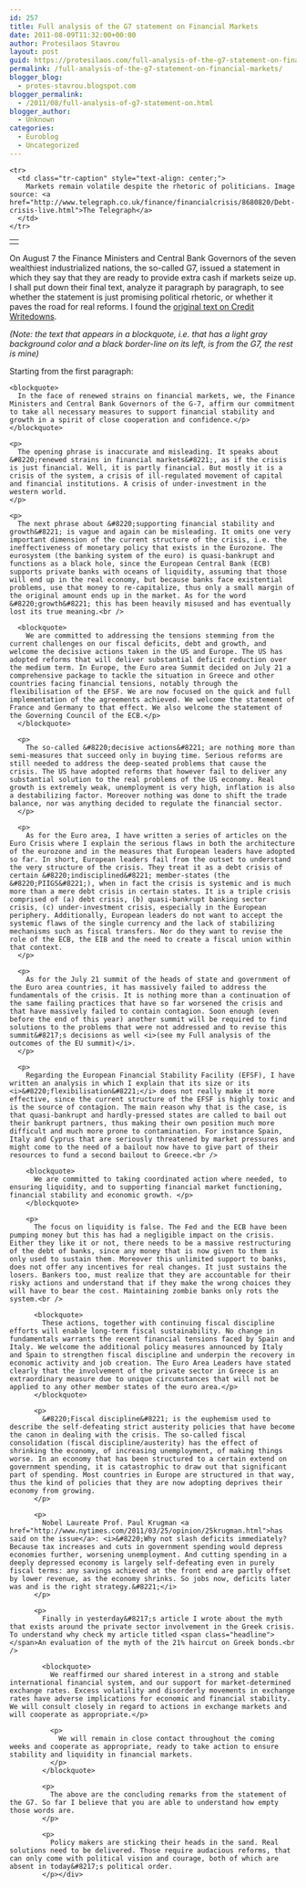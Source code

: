 ```yaml
---
id: 257
title: Full analysis of the G7 statement on Financial Markets
date: 2011-08-09T11:32:00+00:00
author: Protesilaos Stavrou
layout: post
guid: https://protesilaos.com/full-analysis-of-the-g7-statement-on-financial-markets/
permalink: /full-analysis-of-the-g7-statement-on-financial-markets/
blogger_blog:
  - protes-stavrou.blogspot.com
blogger_permalink:
  - /2011/08/full-analysis-of-g7-statement-on.html
blogger_author:
  - Unknown
categories:
  - Euroblog
  - Uncategorized
---
```

<div dir="ltr" style="text-align: left;" trbidi="on">
  <table align="center" cellpadding="0" cellspacing="0" class="tr-caption-container" style="margin-left: auto; margin-right: auto; text-align: center;">
    <tr>
      <td style="text-align: center;">
      </td>
    </tr>
    
    <tr>
      <td class="tr-caption" style="text-align: center;">
        Markets remain volatile despite the rhetoric of politicians. Image source: <a href="http://www.telegraph.co.uk/finance/financialcrisis/8680820/Debt-crisis-live.html">The Telegraph</a>
      </td>
    </tr>
  </table>
  
  <p>
    On August 7 the Finance Ministers and Central Bank Governors of the seven wealthiest industrialized nations, the so-called G7, issued a statement in which they say that they are ready to provide extra cash if markets seize up. I shall put down their final text, analyze it paragraph by paragraph, to see whether the statement is just promising political rhetoric, or whether it paves the road for real reforms. I found the <a href="http://www.creditwritedowns.com/2011/08/g7-statement-panic-of-2011.html">original text on Credit Writedowns</a>. <i>&nbsp;</i>
  </p>
  
  <p>
    <i>(Note: the text that appears in a blockquote, i.e. that has a light gray background color and a black border-line on its left, is from the G7, the rest is mine)&nbsp;</i>
  </p>
  
  <p>
    Starting from the first paragraph:<br /> 
    
    <blockquote>
      In the face of renewed strains on financial markets, we, the Finance Ministers and Central Bank Governors of the G-7, affirm our commitment to take all necessary measures to support financial stability and growth in a spirit of close cooperation and confidence.</p>
    </blockquote>
    
    <p>
      The opening phrase is inaccurate and misleading. It speaks about &#8220;renewed strains in financial markets&#8221;, as if the crisis is just financial. Well, it is partly financial. But mostly it is a crisis of the system, a crisis of ill-regulated movement of capital and financial institutions. A crisis of under-investment in the western world.
    </p>
    
    <p>
      The next phrase about &#8220;supporting financial stability and growth&#8221; is vague and again can be misleading. It omits one very important dimension of the current structure of the crisis, i.e. the ineffectiveness of monetary policy that exists in the Eurozone. The eurosystem (the banking system of the euro) is quasi-bankrupt and functions as a black hole, since the European Central Bank (ECB) supports private banks with oceans of liquidity, assuming that those will end up in the real economy, but because banks face existential problems, use that money to re-capitalize, thus only a small margin of the original amount ends up in the market. As for the word &#8220;growth&#8221; this has been heavily misused and has eventually lost its true meaning.<br /> 
      
      <blockquote>
        We are committed to addressing the tensions stemming from the current challenges on our fiscal deficits, debt and growth, and welcome the decisive actions taken in the US and Europe. The US has adopted reforms that will deliver substantial deficit reduction over the medium term. In Europe, the Euro area Summit decided on July 21 a comprehensive package to tackle the situation in Greece and other countries facing financial tensions, notably through the flexibilisation of the EFSF. We are now focused on the quick and full implementation of the agreements achieved. We welcome the statement of France and Germany to that effect. We also welcome the statement of the Governing Council of the ECB.</p>
      </blockquote>
      
      <p>
        The so-called &#8220;decisive actions&#8221; are nothing more than semi-measures that succeed only in buying time. Serious reforms are still needed to address the deep-seated problems that cause the crisis. The US have adopted reforms that however fail to deliver any substantial solution to the real problems of the US economy. Real growth is extremely weak, unemployment is very high, inflation is also a destabilizing factor. Moreover nothing was done to shift the trade balance, nor was anything decided to regulate the financial sector.
      </p>
      
      <p>
        As for the Euro area, I have written a series of articles on the Euro Crisis where I explain the serious flaws in both the architecture of the eurozone and in the measures that European leaders have adopted so far. In short, European leaders fail from the outset to understand the very structure of the crisis. They treat it as a debt crisis of certain &#8220;indisciplined&#8221; member-states (the &#8220;PIIGS&#8221;), when in fact the crisis is systemic and is much more than a mere debt crisis in certain states. It is a triple crisis comprised of (a) debt crisis, (b) quasi-bankrupt banking sector crisis, (c) under-investment crisis, especially in the European periphery. Additionally, European leaders do not want to accept the systemic flaws of the single currency and the lack of stabilizing mechanisms such as fiscal transfers. Nor do they want to revise the role of the ECB, the EIB and the need to create a fiscal union within that context.
      </p>
      
      <p>
        As for the July 21 summit of the heads of state and government of the Euro area countries, it has massively failed to address the fundamentals of the crisis. It is nothing more than a continuation of the same failing practices that have so far worsened the crisis and that have massively failed to contain contagion. Soon enough (even before the end of this year) another summit will be required to find solutions to the problems that were not addressed and to revise this summit&#8217;s decisions as well <i>(see my Full analysis of the outcomes of the EU summit)</i>.
      </p>
      
      <p>
        Regarding the European Financial Stability Facility (EFSF), I have written an analysis in which I explain that its size or its <i>&#8220;flexibilisation&#8221;</i> does not really make it more effective, since the current structure of the EFSF is highly toxic and is the source of contagion. The main reason why that is the case, is that quasi-bankrupt and hardly-pressed states are called to bail out their bankrupt partners, thus making their own position much more difficult and much more prone to contamination. For instance Spain, Italy and Cyprus that are seriously threatened by market pressures and might come to the need of a bailout now have to give part of their resources to fund a second bailout to Greece.<br /> 
        
        <blockquote>
          We are committed to taking coordinated action where needed, to ensuring liquidity, and to supporting financial market functioning, financial stability and economic growth. </p>
        </blockquote>
        
        <p>
          The focus on liquidity is false. The Fed and the ECB have been pumping money but this has had a negligible impact on the crisis. Either they like it or not, there needs to be a massive restructuring of the debt of banks, since any money that is now given to them is only used to sustain them. Moreover this unlimited support to banks, does not offer any incentives for real changes. It just sustains the losers. Bankers too, must realize that they are accountable for their risky actions and understand that if they make the wrong choices they will have to bear the cost. Maintaining zombie banks only rots the system.<br /> 
          
          <blockquote>
            These actions, together with continuing fiscal discipline efforts will enable long-term fiscal sustainability. No change in fundamentals warrants the recent financial tensions faced by Spain and Italy. We welcome the additional policy measures announced by Italy and Spain to strengthen fiscal discipline and underpin the recovery in economic activity and job creation. The Euro Area Leaders have stated clearly that the involvement of the private sector in Greece is an extraordinary measure due to unique circumstances that will not be applied to any other member states of the euro area.</p>
          </blockquote>
          
          <p>
            &#8220;Fiscal discipline&#8221; is the euphemism used to describe the self-defeating strict austerity policies that have become the canon in dealing with the crisis. The so-called fiscal consolidation (fiscal discipline/austerity) has the effect of shrinking the economy, of increasing unemployment, of making things worse. In an economy that has been structured to a certain extend on government spending, it is catastrophic to draw out that significant part of spending. Most countries in Europe are structured in that way, thus the kind of policies that they are now adopting deprives their economy from growing.
          </p>
          
          <p>
            Nobel Laureate Prof. Paul Krugman <a href="http://www.nytimes.com/2011/03/25/opinion/25krugman.html">has said on the issue</a>: <i>&#8220;Why not slash deficits immediately? Because tax increases and cuts in government spending would depress economies further, worsening unemployment. And cutting spending in a deeply depressed economy is largely self-defeating even in purely fiscal terms: any savings achieved at the front end are partly offset by lower revenue, as the economy shrinks. So jobs now, deficits later was and is the right strategy.&#8221;</i>
          </p>
          
          <p>
            Finally in yesterday&#8217;s article I wrote about the myth that exists around the private sector involvement in the Greek crisis. To understand why check my article titled <span class="headline"></span>An evaluation of the myth of the 21% haircut on Greek bonds.<br /> 
            
            <blockquote>
              We reaffirmed our shared interest in a strong and stable international financial system, and our support for market-determined exchange rates. Excess volatility and disorderly movements in exchange rates have adverse implications for economic and financial stability. We will consult closely in regard to actions in exchange markets and will cooperate as appropriate.</p> 
              
              <p>
                We will remain in close contact throughout the coming weeks and cooperate as appropriate, ready to take action to ensure stability and liquidity in financial markets.
              </p>
            </blockquote>
            
            <p>
              The above are the concluding remarks from the statement of the G7. So far I believe that you are able to understand how empty those words are.
            </p>
            
            <p>
              Policy makers are sticking their heads in the sand. Real solutions need to be delivered. Those require audacious reforms, that can only come with political vision and courage, both of which are absent in today&#8217;s political order.
            </p></div>